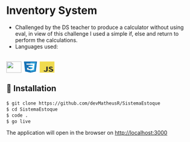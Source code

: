 ﻿# Inventory System
 
 - Challenged by the DS teacher to produce a calculator without using eval, in view of this challenge I used a simple if, else and return to perform the calculations.
 - Languages used:
<div style="display: inline_block"></br>
  
  <img align="center" height="30px" width="40px" src="http://www.w3.org/2000/svg"/>
  <img align="center" height="30px" width="40px" src="https://raw.githubusercontent.com/devicons/devicon/master/icons/css3/css3-original.svg"/>
  <img align="center" height="30px" width="40px" src="https://raw.githubusercontent.com/devicons/devicon/master/icons/javascript/javascript-original.svg"/>
</div>

## 🚀 Installation

```
$ git clone https://github.com/devMatheusR/SistemaEstoque
$ cd SistemaEstoque
$ code .
$ go live

```

The application will open in the browser on [http://localhost:3000](http://localhost:3000/)


